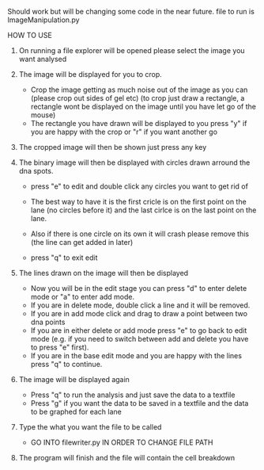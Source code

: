 

Should work but will be changing some code in the near future.
file to run is ImageManipulation.py

HOW TO USE

1. On running a file explorer will be opened please select the image you want analysed 

2. The image will be displayed for you to crop.
   - Crop the image getting as much noise out of the image as you can (please crop out sides of gel etc) (to crop just draw a rectangle,
    a rectangle wont be displayed on the image until you have let go of the mouse)
   - The rectangle you have drawn will be displayed to you press "y" if you are happy with the crop or "r" if you want another go
  
3. The cropped image will then be shown just press any key

4. The binary image will then be displayed with circles drawn arround the dna spots.

    - press "e" to edit and double click any circles you want to get rid of
  
    - The best way to have it is the first cricle is on the first point on the lane (no circles before it) and the last cirlce is on the 
   last point on the lane.
      
    - Also if there is one circle on its own it will crash please remove this (the line can get added in later)
    - press "q" to exit edit
  
5. The lines drawn on the image will then be displayed
    
    - Now you will be in the edit stage you can press "d" to enter delete mode or "a" to enter add mode.
    - If you are in delete mode, double click a line and it will be removed.
    - If you are in add mode click and drag to draw a point between two dna points
    - If you are in either delete or add mode press "e" to go back to edit mode (e.g. if you need to switch between add and delete you have to press "e" first).
    - If you are in the base edit mode and you are happy with the lines press "q" to continue.
  
6. The image will be displayed again 
    
    - Press "q" to run the analysis and just save the data to a textfile
    - Press "g" if you want the data to be saved in a textfile and the data to be graphed for each lane

7. Type the what you want the file to be called

    - GO INTO filewriter.py IN ORDER TO CHANGE FILE PATH 

8. The program will finish and the file will contain the cell breakdown
  
